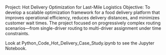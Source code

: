Project: Hot Delivery Optimization for Last-Mile Logistics
Objective: To develop a scalable optimization framework for a food delivery platform that improves operational efficiency, reduces delivery distances, and minimizes customer wait times. The project focused on progressively complex routing scenarios—from single-driver routing to multi-driver assignment under time constraints.

Look at Python_Code_Hot_Delivery_Case_Study.ipynb to see the Jupyter Notebook.
